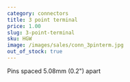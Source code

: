 ```yaml
---
category: connectors
title: 3 point terminal
price: 1.00
slug: 3-point-terminal
sku: HGW
image: /images/sales/conn_3pinterm.jpg
out_of_stock: true
---
```

Pins spaced 5.08mm (0.2") apart

